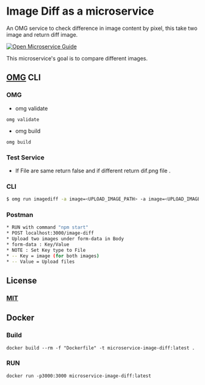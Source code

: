 # Image Diff as a microservice
An OMG service to check difference in image content by pixel, this take two image and return diff image.

[![Open Microservice Guide](https://img.shields.io/badge/OMG-enabled-brightgreen.svg?style=for-the-badge)](https://microservice.guide)

This microservice's goal is to compare different images.

## [OMG](hhttps://microservice.guide) CLI

### OMG

* omg validate
```
omg validate
```
* omg build
```
omg build
```
### Test Service

* If File are same return false and if different return dif.png file .

### CLI
```sh
$ omg run imagediff -a image=<UPLOAD_IMAGE_PATH> -a image=<UPLOAD_IMAGE_PATH>
```

### Postman
```sh
* RUN with command "npm start"
* POST localhost:3000/image-diff
* Upload two images under form-data in Body
* form-data : Key/Value
* NOTE : Set Key type to File
* -- Key = image (for both images)
* -- Value = Upload files

```

## License
### [MIT](https://choosealicense.com/licenses/mit/)

## Docker
### Build
```
docker build --rm -f "Dockerfile" -t microservice-image-diff:latest .
```
### RUN
```
docker run -p3000:3000 microservice-image-diff:latest
```